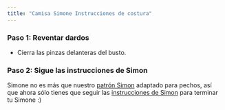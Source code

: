 ```yaml
---
title: "Camisa Simone Instrucciones de costura"
---
```


### Paso 1: Reventar dardos

- Cierra las pinzas delanteras del busto.

### Paso 2: Sigue las instrucciones de Simon

<Note>

Simone no es más que nuestro [patrón Simon](/diseños/simon/) adaptado para pechos, así que ahora sólo tienes que seguir las [instrucciones de Simon](/docs/patrones/simon/instrucciones) para terminar tu Simone :)

</Note>
